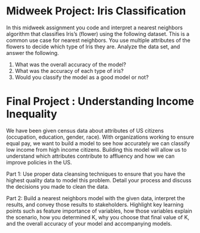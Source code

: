 # Midweek Project: Iris Classification
In this midweek assignment you code and interpret a nearest neighbors algorithm that classifies Iris’s (flower) using the following dataset. This is a common use case for nearest neighbors. You use multiple attributes of the flowers to decide which type of Iris they are. Analyze the data set, and answer the following.

1) What was the overall accuracy of the model?
2) What was the accuracy of each type of iris?
3) Would you classify the model as a good model or not?

# Final Project : Understanding Income Inequality
We have been given census data about attributes of US citizens (occupation, education, gender, race). With organizations working to ensure equal pay, we want to build a model to see how accurately we can classify low income from high income citizens. Building this model will allow us to understand which attributes contribute to affluency and how we can improve policies in the US.

Part 1: Use proper data cleansing techniques to ensure that you have the highest quality data to model this problem. Detail your process and discuss the decisions you made to clean the data.

Part 2: Build a nearest neighbors model with the given data, interpret the results, and convey those results to stakeholders. Highlight key learning points such as feature importance of variables, how those variables explain the scenario, how you determined K, why you choose that final value of K, and the overall accuracy of your model and accompanying models.
